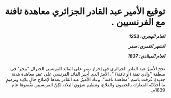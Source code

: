 <h1 dir="rtl">توقيع الأمير عبد القادر الجزائري معاهدة تافنة مع الفرنسيين .</h1>

<h5 dir="rtl">العام الهجري:  1253

الشهر القمري: صفر

العام الميلادي: 1837</h5>

<p dir="rtl">نجح الأميرُ عبد القادر الجزائري في إحراز نصرٍ على القائد الفرنسي الجنرال "بيجو" في منطقة "وادي تفنة (أو تافنة) "، الأمرُ الذي أجبر القائدَ الفرنسي على عقدِ معاهدة هدنة جديدةٍ عُرفت باسم "معاهدة تافنة"، وعاد الأميرُ عبد القادر بعدها لإصلاحِ حالِ بلادِه وترميمِ ما أحدَثَتْه المعارك بالحصون والقلاع، وتنظيم شؤونِ البلاد، لكِنَّ الفرنسيين نقَضوها عام 1839م.</p></br>
